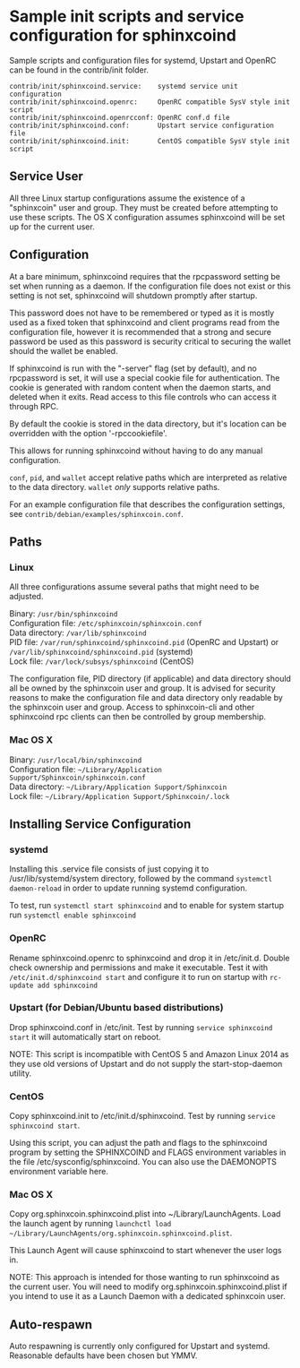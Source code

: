 Sample init scripts and service configuration for sphinxcoind
==========================================================

Sample scripts and configuration files for systemd, Upstart and OpenRC
can be found in the contrib/init folder.

    contrib/init/sphinxcoind.service:    systemd service unit configuration
    contrib/init/sphinxcoind.openrc:     OpenRC compatible SysV style init script
    contrib/init/sphinxcoind.openrcconf: OpenRC conf.d file
    contrib/init/sphinxcoind.conf:       Upstart service configuration file
    contrib/init/sphinxcoind.init:       CentOS compatible SysV style init script

Service User
---------------------------------

All three Linux startup configurations assume the existence of a "sphinxcoin" user
and group.  They must be created before attempting to use these scripts.
The OS X configuration assumes sphinxcoind will be set up for the current user.

Configuration
---------------------------------

At a bare minimum, sphinxcoind requires that the rpcpassword setting be set
when running as a daemon.  If the configuration file does not exist or this
setting is not set, sphinxcoind will shutdown promptly after startup.

This password does not have to be remembered or typed as it is mostly used
as a fixed token that sphinxcoind and client programs read from the configuration
file, however it is recommended that a strong and secure password be used
as this password is security critical to securing the wallet should the
wallet be enabled.

If sphinxcoind is run with the "-server" flag (set by default), and no rpcpassword is set,
it will use a special cookie file for authentication. The cookie is generated with random
content when the daemon starts, and deleted when it exits. Read access to this file
controls who can access it through RPC.

By default the cookie is stored in the data directory, but it's location can be overridden
with the option '-rpccookiefile'.

This allows for running sphinxcoind without having to do any manual configuration.

`conf`, `pid`, and `wallet` accept relative paths which are interpreted as
relative to the data directory. `wallet` *only* supports relative paths.

For an example configuration file that describes the configuration settings,
see `contrib/debian/examples/sphinxcoin.conf`.

Paths
---------------------------------

### Linux

All three configurations assume several paths that might need to be adjusted.

Binary:              `/usr/bin/sphinxcoind`  
Configuration file:  `/etc/sphinxcoin/sphinxcoin.conf`  
Data directory:      `/var/lib/sphinxcoind`  
PID file:            `/var/run/sphinxcoind/sphinxcoind.pid` (OpenRC and Upstart) or `/var/lib/sphinxcoind/sphinxcoind.pid` (systemd)  
Lock file:           `/var/lock/subsys/sphinxcoind` (CentOS)  

The configuration file, PID directory (if applicable) and data directory
should all be owned by the sphinxcoin user and group.  It is advised for security
reasons to make the configuration file and data directory only readable by the
sphinxcoin user and group.  Access to sphinxcoin-cli and other sphinxcoind rpc clients
can then be controlled by group membership.

### Mac OS X

Binary:              `/usr/local/bin/sphinxcoind`  
Configuration file:  `~/Library/Application Support/Sphinxcoin/sphinxcoin.conf`  
Data directory:      `~/Library/Application Support/Sphinxcoin`  
Lock file:           `~/Library/Application Support/Sphinxcoin/.lock`  

Installing Service Configuration
-----------------------------------

### systemd

Installing this .service file consists of just copying it to
/usr/lib/systemd/system directory, followed by the command
`systemctl daemon-reload` in order to update running systemd configuration.

To test, run `systemctl start sphinxcoind` and to enable for system startup run
`systemctl enable sphinxcoind`

### OpenRC

Rename sphinxcoind.openrc to sphinxcoind and drop it in /etc/init.d.  Double
check ownership and permissions and make it executable.  Test it with
`/etc/init.d/sphinxcoind start` and configure it to run on startup with
`rc-update add sphinxcoind`

### Upstart (for Debian/Ubuntu based distributions)

Drop sphinxcoind.conf in /etc/init.  Test by running `service sphinxcoind start`
it will automatically start on reboot.

NOTE: This script is incompatible with CentOS 5 and Amazon Linux 2014 as they
use old versions of Upstart and do not supply the start-stop-daemon utility.

### CentOS

Copy sphinxcoind.init to /etc/init.d/sphinxcoind. Test by running `service sphinxcoind start`.

Using this script, you can adjust the path and flags to the sphinxcoind program by
setting the SPHINXCOIND and FLAGS environment variables in the file
/etc/sysconfig/sphinxcoind. You can also use the DAEMONOPTS environment variable here.

### Mac OS X

Copy org.sphinxcoin.sphinxcoind.plist into ~/Library/LaunchAgents. Load the launch agent by
running `launchctl load ~/Library/LaunchAgents/org.sphinxcoin.sphinxcoind.plist`.

This Launch Agent will cause sphinxcoind to start whenever the user logs in.

NOTE: This approach is intended for those wanting to run sphinxcoind as the current user.
You will need to modify org.sphinxcoin.sphinxcoind.plist if you intend to use it as a
Launch Daemon with a dedicated sphinxcoin user.

Auto-respawn
-----------------------------------

Auto respawning is currently only configured for Upstart and systemd.
Reasonable defaults have been chosen but YMMV.
